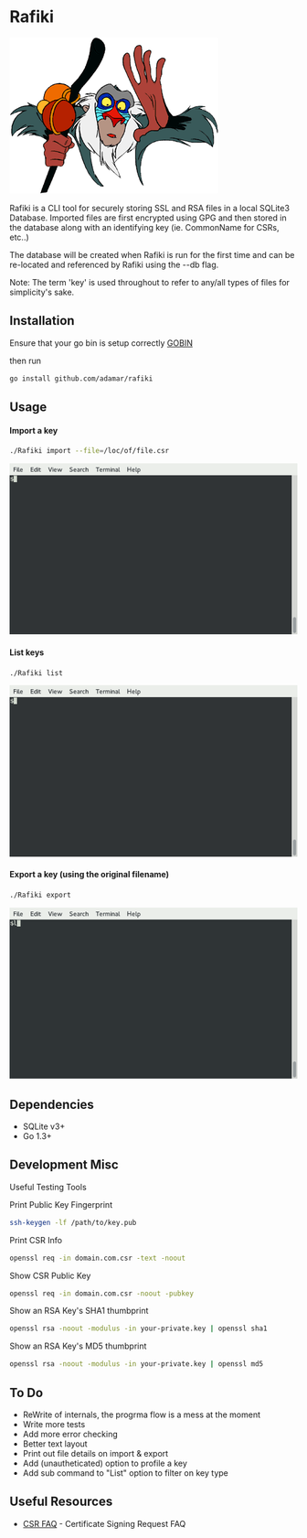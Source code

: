 Rafiki
=========

![rafiki](https://raw.githubusercontent.com/adamar/rafiki/master/doc/rafiki.gif)


Rafiki is a CLI tool for securely storing SSL and RSA files in a local SQLite3 Database. Imported files are first encrypted using GPG and then stored
in the database along with an identifying key (ie. CommonName for CSRs, etc..) 

The database will be created when Rafiki is run for the first time and can be re-located and referenced by Rafiki using the --db flag. 

Note: The term 'key' is used throughout to refer to any/all types of files for simplicity's sake.


Installation
--------------

Ensure that your go bin is setup correctly [GOBIN]

then run 

```sh
go install github.com/adamar/rafiki
```


Usage
--------------

#### Import a key
```sh
./Rafiki import --file=/loc/of/file.csr
```

![rafiki-import](https://raw.githubusercontent.com/adamar/rafiki/master/doc/rafiki-import.gif)

#### List keys
```sh
./Rafiki list
```

![rafiki-list](https://raw.githubusercontent.com/adamar/rafiki/master/doc/rafiki-list.gif)

#### Export a key (using the original filename)
```sh
./Rafiki export
```

![rafiki-export](https://raw.githubusercontent.com/adamar/rafiki/master/doc/rafiki-export.gif)



Dependencies
-------------

- SQLite v3+
- Go 1.3+



Development Misc
-------------

Useful Testing Tools

Print Public Key Fingerprint
```sh
ssh-keygen -lf /path/to/key.pub
```

Print CSR Info
```sh
openssl req -in domain.com.csr -text -noout
```

Show CSR Public Key
```sh
openssl req -in domain.com.csr -noout -pubkey
```

Show an RSA Key's SHA1 thumbprint
```sh
openssl rsa -noout -modulus -in your-private.key | openssl sha1
```

Show an RSA Key's MD5 thumbprint
```sh
openssl rsa -noout -modulus -in your-private.key | openssl md5
```



To Do
-----------
- ReWrite of internals, the progrma flow is a mess at the moment
- Write more tests
- Add more error checking
- Better text layout
- Print out file details on import & export
- Add (unautheticated) option to profile a key
- Add sub command to "List" option to filter on key type


Useful Resources
------------

* [CSR FAQ] - Certificate Signing Request FAQ



[CSR FAQ]:http://redkestrel.co.uk/articles/CSR-FAQ/
[GOBIN]:https://github.com/golang/go/wiki/GOPATH#directory-layout

